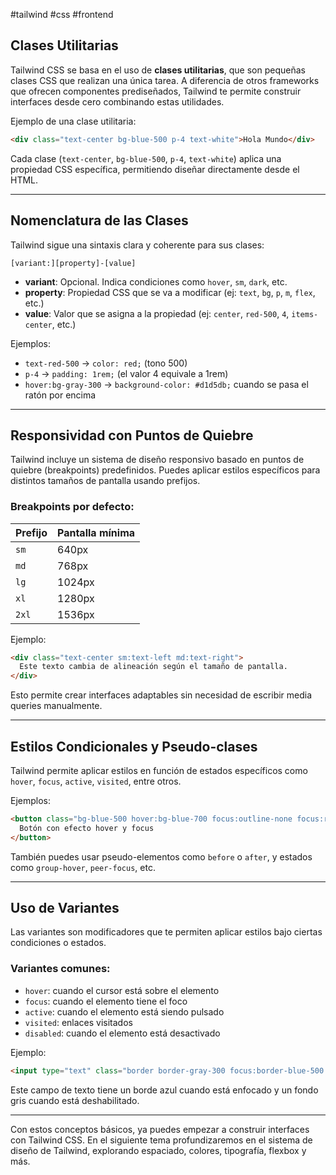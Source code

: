 #tailwind #css #frontend 

## Clases Utilitarias

Tailwind CSS se basa en el uso de **clases utilitarias**, que son pequeñas clases CSS que realizan una única tarea. A diferencia de otros frameworks que ofrecen componentes prediseñados, Tailwind te permite construir interfaces desde cero combinando estas utilidades.

Ejemplo de una clase utilitaria:

```html
<div class="text-center bg-blue-500 p-4 text-white">Hola Mundo</div>
```

Cada clase (`text-center`, `bg-blue-500`, `p-4`, `text-white`) aplica una propiedad CSS específica, permitiendo diseñar directamente desde el HTML.

---

## Nomenclatura de las Clases

Tailwind sigue una sintaxis clara y coherente para sus clases:

```
[variant:][property]-[value]
```

- **variant**: Opcional. Indica condiciones como `hover`, `sm`, `dark`, etc.
- **property**: Propiedad CSS que se va a modificar (ej: `text`, `bg`, `p`, `m`, `flex`, etc.)
- **value**: Valor que se asigna a la propiedad (ej: `center`, `red-500`, `4`, `items-center`, etc.)

Ejemplos:

- `text-red-500` → `color: red;` (tono 500)
- `p-4` → `padding: 1rem;` (el valor 4 equivale a 1rem)
- `hover:bg-gray-300` → `background-color: #d1d5db;` cuando se pasa el ratón por encima

---

## Responsividad con Puntos de Quiebre

Tailwind incluye un sistema de diseño responsivo basado en puntos de quiebre (breakpoints) predefinidos. Puedes aplicar estilos específicos para distintos tamaños de pantalla usando prefijos.

### Breakpoints por defecto:

| Prefijo | Pantalla mínima |
|---------|------------------|
| `sm`    | 640px            |
| `md`    | 768px            |
| `lg`    | 1024px           |
| `xl`    | 1280px           |
| `2xl`   | 1536px           |

Ejemplo:

```html
<div class="text-center sm:text-left md:text-right">
  Este texto cambia de alineación según el tamaño de pantalla.
</div>
```

Esto permite crear interfaces adaptables sin necesidad de escribir media queries manualmente.

---

## Estilos Condicionales y Pseudo-clases

Tailwind permite aplicar estilos en función de estados específicos como `hover`, `focus`, `active`, `visited`, entre otros.

Ejemplos:

```html
<button class="bg-blue-500 hover:bg-blue-700 focus:outline-none focus:ring-2 focus:ring-blue-400">
  Botón con efecto hover y focus
</button>
```

También puedes usar pseudo-elementos como `before` o `after`, y estados como `group-hover`, `peer-focus`, etc.

---

## Uso de Variantes

Las variantes son modificadores que te permiten aplicar estilos bajo ciertas condiciones o estados.

### Variantes comunes:

- `hover`: cuando el cursor está sobre el elemento
- `focus`: cuando el elemento tiene el foco
- `active`: cuando el elemento está siendo pulsado
- `visited`: enlaces visitados
- `disabled`: cuando el elemento está desactivado

Ejemplo:

```html
<input type="text" class="border border-gray-300 focus:border-blue-500 disabled:bg-gray-200" disabled>
```

Este campo de texto tiene un borde azul cuando está enfocado y un fondo gris cuando está deshabilitado.

---

Con estos conceptos básicos, ya puedes empezar a construir interfaces con Tailwind CSS. En el siguiente tema profundizaremos en el sistema de diseño de Tailwind, explorando espaciado, colores, tipografía, flexbox y más.